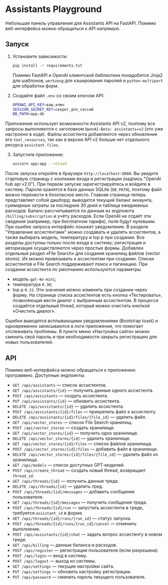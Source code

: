 # Assistants Playground

Небольшая панель управления для Assistants API на FastAPI. Помимо веб-интерфейса можно обращаться к API напрямую.

## Запуск

1. Установите зависимости:
   ```bash
   pip install -r requirements.txt
   ```
   Помимо FastAPI и OpenAI клиентской библиотеки понадобится Jinja2 для шаблонов,
   `werkzeug` для хэширования паролей и `python-multipart` для обработки форм.

2. Создайте файл `.env` со своим ключом API:
   ```bash
   OPENAI_API_KEY=ваш_ключ
   SESSION_SECRET_KEY=секрет_для_сессий
   DB_PATH=app.db
   ```

Приложение использует возможности Assistants API v2, поэтому все запросы выполняются
с заголовком `OpenAI-Beta: assistants=v2` (это уже настроено в коде).
Файлы ассистента добавляются через обновление его `tool_resources`, так как в
версии API v2 больше нет отдельного ресурса `assistant.files`.

3. Запустите приложение:
   ```bash
   uvicorn app:app --reload
   ```

После запуска откройте в браузере `http://localhost:8000`.
Вы увидите стартовую страницу с кнопками входа и регистрации (надпись
"OpenAi hub api v2.0"). При первом запуске зарегистрируйтесь и войдите в систему. Пароли хранятся в базе
данных SQLite (`DB_PATH`), поэтому файл можно перенести в безопасное место.
Главная страница теперь представляет собой дашборд: выводится текущий баланс
аккаунта, суммарные затраты за последние 30 дней и таблица ежедневных расходов.
Баланс рассчитывается по данным из эндпоинта `/billing/subscription` и учёту
расходов. Если OpenAI не отдаёт эти сведения (например, при бесплатном тарифе),
поля будут нулевыми. При ошибке запроса интерфейс покажет уведомление.
В разделе "Управление ассистентами" можно создавать и удалять ассистентов,
а также выбирать модель, температуру и top p при создании.
Все разделы доступны только после входа в систему; регистрация и авторизация
осуществляются через простые формы.
Добавлен отдельный раздел «File Search» для создания хранилищ файлов (vector stores).
Их можно привязывать к ассистентам при создании.
Списки ассистентов и File Search поддерживают поиск и пагинацию.
При создании ассистента по умолчанию используются параметры:
- модель `gpt-4o-mini`;
- температура `0.30`;
- top p `0.15`.
Эти значения можно изменить при создании через форму.
На странице списка ассистентов есть кнопка «Тестировать», позволяющая вести
диалог с выбранным ассистентом. В процессе создаётся отдельный thread, который
можно очистить кнопкой «Очистить диалог».

Ошибки выводятся всплывающими уведомлениями (Bootstrap toast) и одновременно
записываются в логи приложения, что помогает отслеживать проблемы.
В пункте меню «Настройка сайта» можно сменить свой пароль и
при необходимости закрыть регистрацию для новых пользователей.

## API

Помимо веб-интерфейса можно обращаться к приложению программно. Доступные
эндпоинты:

- `GET /api/assistants` — список ассистентов.
- `GET /api/assistants/{id}` — получить данные одного ассистента.
- `POST /api/assistants` — создать ассистента.
- `PUT /api/assistants/{id}` — обновить ассистента.
- `DELETE /api/assistants/{id}` — удалить ассистента.
- `POST /api/assistants/{id}/files` — прикрепить файл к ассистенту.
- `DELETE /api/assistants/{id}/files/{file_id}` — удалить файл.
- `GET /api/vector_stores` — список File Search хранилищ.
- `POST /api/vector_stores` — создать хранилище.
- `GET /api/vector_stores/{id}` — получить одно хранилище.
- `DELETE /api/vector_stores/{id}` — удалить хранилище.
- `GET /api/vector_stores/{id}/files` — список файлов хранилища.
- `POST /api/vector_stores/{id}/files` — добавить файл в хранилище.
- `DELETE /api/vector_stores/{id}/files/{file_id}` — удалить файл из хранилища.
- `GET /api/models` — список доступных GPT‑моделей.
 - `POST /api/create_thread` — создать новый thread, возвращает `thread_id`.
- `GET /api/threads/{id}` — получить данные треда.
- `DELETE /api/threads/{id}` — удалить тред.
- `POST /api/threads/{id}/messages` — добавить сообщение пользователя.
- `GET /api/threads/{id}/messages` — получить сообщения треда.
- `POST /api/threads/{id}/run` — запустить ассистента в треде, требуется
  `assistant_id` в форме.
- `GET /api/threads/{id}/runs/{run_id}` — статус запуска.
- `POST /api/threads/{id}/runs/{run_id}/cancel` — отменить выполнение.
- `POST /api/assistants/{id}/chat` — задать вопрос ассистенту в новом треде.
- `GET /api/billing` — данные баланса и расходов.
- `POST /api/register` — регистрация пользователя (если разрешена).
- `POST /api/login` — вход в систему.
- `POST /api/logout` — выход из системы.
- `GET /api/settings` — текущие настройки сайта.
- `PUT /api/settings` — обновить настройку регистрации.
- `PUT /api/password` — сменить пароль текущего пользователя.
